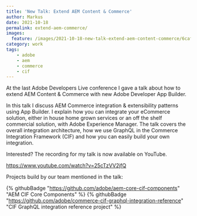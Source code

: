 ```yaml
---
title: 'New Talk: Extend AEM Content & Commerce'
author: Markus
date: 2021-10-18
permalink: extend-aem-commerce/
images: 
  feature: /images/2021-10-18-new-talk-extend-aem-content-commerce/6caf0019-8218-4124-868f-f88d48adb995.jpeg
category: work
tags:
    - adobe
    - aem
    - commerce
    - cif
---
```


At the last Adobe Developers Live conference I gave a talk about how to extend AEM Content & Commerce with new Adobe Developer App Builder.

In this talk I discuss AEM Commerce integration & extensibility patterns using App Builder. I explain how you can integrate your eCommerce solution, either in house home grown services or an off the shelf commercial solution, with Adobe Experience Manager. The talk covers the overall integration architecture, how we use GraphQL in the Commerce Integration Framework (CIF) and how you can easily build your own integration.

Interested? The recording for my talk is now available on YouTube.

https://www.youtube.com/watch?v=25cTzVV2jfQ

Projects build by our team mentioned in the talk:

{% githubBadge "https://github.com/adobe/aem-core-cif-components" "AEM CIF Core Components" %}
{% githubBadge "https://github.com/adobe/commerce-cif-graphql-integration-reference" "CIF GraphQL integration reference project" %}
